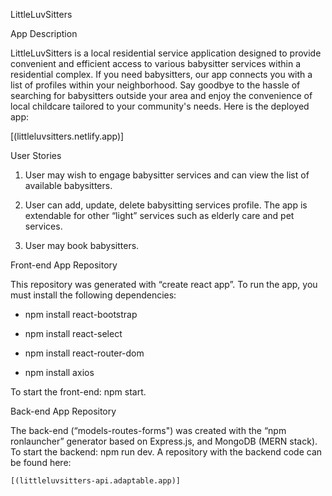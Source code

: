 LittleLuvSitters

App Description

LittleLuvSitters is a local residential service application designed to provide convenient and efficient access to various babysitter services within a residential complex. If you need babysitters, our app connects you with a list of profiles within your neighborhood. Say goodbye to the hassle of searching for babysitters outside your area and enjoy the convenience of local childcare tailored to your community's needs. Here is the deployed app:

[(littleluvsitters.netlify.app)]


User Stories

1. User may wish to engage babysitter services and can view the list of available babysitters.

2. User can add, update, delete babysitting services profile. The app is extendable for other “light” services such as elderly care and pet services.

3. User may book babysitters.
   

Front-end App Repository

This repository was generated with “create react app”. To run the app, you must install the following dependencies:

- npm install react-bootstrap 

- npm install react-select 

- npm install react-router-dom 

- npm install axios 

To start the front-end: npm start.

Back-end App Repository

The back-end (“models-routes-forms") was created with the “npm ronlauncher” generator based on Express.js, and MongoDB (MERN stack). To start the backend: npm run dev. A repository with the backend code can be found here:

	[(littleluvsitters-api.adaptable.app)] 

